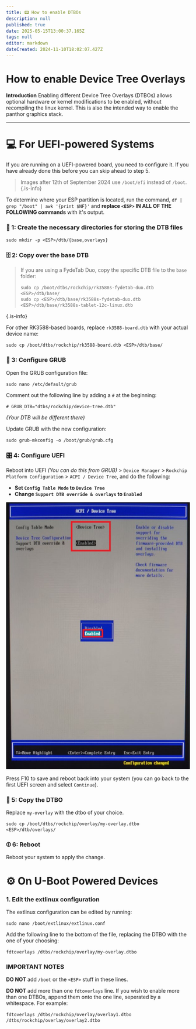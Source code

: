 ```yaml
---
title: 📟 How to enable DTBOs
description: null
published: true
date: 2025-05-15T13:00:37.165Z
tags: null
editor: markdown
dateCreated: 2024-11-10T18:02:07.427Z
---
```


# How to enable Device Tree Overlays

**Introduction**
Enabling different Device Tree Overlays (DTBOs) allows optional hardware or kernel modifications to be enabled, without recompiling the linux kernel.
This is also the intended way to enable the panthor graphics stack.

---

# 💻 For UEFI-powered Systems

If you are running on a UEFI-powered board, you need to configure it.
If you have already done this before you can skip ahead to step 5.

> Images after 12th of September 2024 use `/boot/efi` instead of `/boot`.
> {.is-info}

To determine where your ESP partition is located, run the command,
`df | grep "/boot" | awk '{print $NF}'` and **replace **`<ESP>`** IN ALL OF THE FOLLOWING commands** with it's output.

### 📁 1: Create the necessary directories for storing the DTB files

```
sudo mkdir -p <ESP>/dtb/{base,overlays}
```

### 🗄️ 2: Copy over the base DTB

> If you are using a FydeTab Duo, copy the specific DTB file to the `base` folder:
>
> ```
> sudo cp /boot/dtbs/rockchip/rk3588s-fydetab-duo.dtb <ESP>/dtb/base/
> sudo cp <ESP>/dtb/base/rk3588s-fydetab-duo.dtb <ESP>/dtb/base/rk3588s-tablet-12c-linux.dtb
> ```

{.is-info}

For other RK3588-based boards, replace `rk3588-board.dtb` with your actual device name:

```
sudo cp /boot/dtbs/rockchip/rk3588-board.dtb <ESP>/dtb/base/
```

### 🫘 3: Configure GRUB

Open the GRUB configuration file:

```
sudo nano /etc/default/grub
```

Comment out the following line by adding a `#` at the beginning:

```
# GRUB_DTB="dtbs/rockchip/device-tree.dtb"
```

_(Your DTB will be different there)_

Update GRUB with the new configuration:

```
sudo grub-mkconfig -o /boot/grub/grub.cfg
```

### 🎛️ 4: Configure UEFI

Reboot into UEFI _(You can do this from GRUB)_ > `Device Manager` > `Rockchip Platform Configuration` > `ACPI / Device Tree`, and do the following:

- **Set `Config Table Mode` to `Device Tree`**
- **Change `Support DTB override & overlays` to `Enabled`**

![](/panthor/enable_tree_dtb_in_uefi.jpg)

Press F10 to save and reboot back into your system (you can go back to the first UEFI screen and select `Continue`).

### 🔄 5: Copy the DTBO

Replace `my-overlay` with the dtbo of your choice.

```
sudo cp /boot/dtbs/rockchip/overlay/my-overlay.dtbo <ESP>/dtb/overlays/
```

### ⏼ 6: Reboot

Reboot your system to apply the change.

# ⚙️ On U-Boot Powered Devices

### 1. Edit the extlinux configuration

The extlinux configuration can be edited by running:

```
sudo nano /boot/extlinux/extlinux.conf
```

Add the following line to the bottom of the file, replacing the DTBO with the one of your choosing:

```
fdtoverlays /dtbs/rockchip/overlay/my-overlay.dtbo
```

### IMPORTANT NOTES

**DO NOT** add `/boot` or the `<ESP>` stuff in these lines.

**DO NOT** add more than one `fdtoverlays` line.
If you wish to enable more than one DTBOs, append them onto the one line, seperated by a whitespace.
For example:

```
fdtoverlays /dtbs/rockchip/overlay/overlay1.dtbo /dtbs/rockchip/overlay/overlay2.dtbo
```